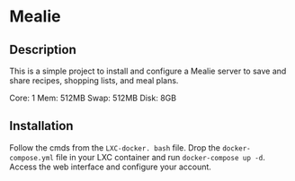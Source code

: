 # Mealie

## Description

This is a simple project to install and configure a Mealie server to save and share recipes, shopping lists, and meal plans.

Core: 1
Mem: 512MB
Swap: 512MB
Disk: 8GB

## Installation

Follow the cmds from the `LXC-docker. bash` file.
Drop the `docker-compose.yml` file in your LXC container and run `docker-compose up -d`.
Access the web interface and configure your account.
